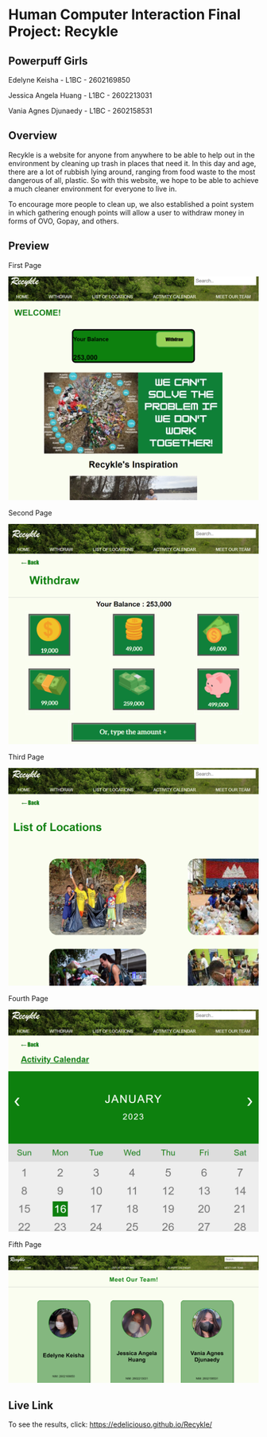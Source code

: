 # Human Computer Interaction Final Project: Recykle

## Powerpuff Girls

Edelyne Keisha - L1BC - 2602169850

Jessica Angela Huang - L1BC - 2602213031

Vania Agnes Djunaedy - L1BC - 2602158531

## Overview

Recykle is a website for anyone from anywhere to be able to help out in the environment by cleaning up trash in places that need it. In this day and age, there are a lot of rubbish lying around, ranging from food waste to the most dangerous of all, plastic. So with this website, we hope to be able to achieve a much cleaner environment for everyone to live in. 

To encourage more people to clean up, we also established a point system in which gathering enough points will allow a user to withdraw money in forms of OVO, Gopay, and others.

## Preview

First Page

![first](image/firstpage.png)

Second Page

![second](image/secondpage.png)

Third Page

![third](image/thirdpage.png)

Fourth Page

![fourth](image/fourthpage.png)

Fifth Page

![fifth](image/fifthpage.png)

## Live Link

To see the results, click: https://edeliciouso.github.io/Recykle/
